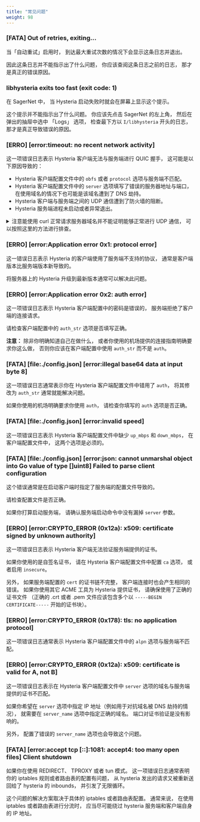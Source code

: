 ```yaml
---
title: "常见问题"
weight: 98
---
```


### [FATA] Out of retries, exiting...

当「自动重试」启用时， 到达最大重试次数的情况下会显示这条日志并退出。

因此这条日志并不能指示出了什么问题， 你应该查阅这条日志之前的日志，
那才是真正的错误原因。


### libhysteria exits too fast (exit code: 1)

在 SagerNet 中， 当 Hysteria 启动失败时就会在屏幕上显示这个提示。

这个提示并不能指示出了什么问题。
你应该先点击 SagerNet 的左上角， 然后在弹出的抽屉中选中 「Logs」 选项，
检查最下方以 `I/libhysteria` 开头的日志， 那才是真正导致错误的原因。


### [ERRO] [error:timeout: no recent network activity]

这一项错误日志表示 Hysteria 客户端无法与服务端进行 QUIC 握手，
这可能是以下原因导致的：

+ Hysteria 客户端配置文件中的 `obfs` 或者 `protocol` 选项与服务端不匹配。
+ Hysteria 客户端配置文件中的 `server`
  选项填写了错误的服务器地址与端口，
  在使用域名的情况下也可能是该域名遭到了 DNS 劫持。
+ Hysteria 客户端与服务端之间的 UDP 通信遭到了防火墙的阻断。
+ Hysteria 服务端进程未启动或者异常退出。

<details>
<summary>
注意能使用 curl 正常请求服务器域名并不能证明能够正常进行 UDP 通信，
可以按照这里的方法进行排查。
</summary>

1. 停止服务器上的 Hysteria 服务端。
2. 在客户端和服务端安装 socat。
3. 在服务端一侧执行命令 `socat - UDP6-LISTEN:36712,reuseaddr,fork`，
   你需要把命令中的端口号换成你为 Hysteria 服务端设置的端口号。
4. 在客户端一侧执行命令 `socat - UDP:example.com:36712`，
   你需要把命令中的服务器和端口号换成 Hysteria 客户端配置中的
   `server` 项内容。
5. 如果两边的 socat 都能正常启动， 你可以尝试在两侧输入任意内容并按下回车，
   如果你输入的内容出现在了另一侧， 则客户端和服务端的 UDP 能正确连通。
   如果做不到这一点， 说明客户端到服务端的 UDP 连接可能被阻断。
</details>


### [ERRO] [error:Application error 0x1: protocol error]

这一错误日志表示 Hysteria 的客户端使用了服务端不支持的协议，
通常是客户端版本比服务端版本新导致的。

将服务器上的 Hysteria 升级到最新版本通常可以解决此问题。


### [ERRO] [error:Application error 0x2: auth error]

这一项错误日志表示 Hysteria 客户端配置中的密码是错误的，
服务端拒绝了客户端的连接请求。

请检查客户端配置中的 `auth_str` 选项是否填写正确。

**注意：** 除非你明确知道自己在做什么，
或者你使用的机场提供的连接指南明确要求你这么做，
否则你应该在客户端配置中使用 `auth_str` 而不是 `auth`。


### [FATA] [file:./config.json] [error:illegal base64 data at input byte 8]

这一项错误日志通常表示你在 Hysteria 客户端配置文件中错用了 `auth`，
将其修改为 `auth_str` 通常就能解决问题。

如果你使用的机场明确要求你使用 `auth`， 请检查你填写的 `auth` 选项是否正确。


### [FATA] [file:./config.json] [error:invalid speed]

这一项错误日志表示 Hysteria 客户端配置文件中缺少 `up_mbps` 和 `down_mbps`，
在客户端配置文件中， 这两个选项是必须的。


### [FATA] [file:./config.json] [error:json: cannot unmarshal object into Go value of type []uint8] Failed to parse client configuration

这个错误通常是在启动客户端时指定了服务端的配置文件导致的。

请检查配置文件是否正确。

如果你打算启动服务端， 请确认服务端启动命令中没有漏掉 `server` 参数。


### [ERRO] [error:CRYPTO_ERROR (0x12a): x509: certificate signed by unknown authority]

这一项错误日志表示 Hysteria 客户端无法验证服务端提供的证书。

如果你使用的是自签名证书， 请在 Hysteria 客户端配置文件中配置 `ca` 选项，
或者启用 `insecure`。

另外， 如果服务端配置的 `cert` 的证书链不完整， 客户端连接时也会产生相同的错误。
如果你使用其它 ACME 工具为 Hysteria 提供证书， 请确保使用了正确的证书文件
（正确的 .crt 或者 .pem 文件应该包含多个以
`-----BEGIN CERTIFICATE-----` 开始的证书块）。


### [ERRO] [error:CRYPTO_ERROR (0x178): tls: no application protocol]

这一项错误日志通常表示 Hysteria 客户端配置文件中的 `alpn` 选项与服务端不匹配。


### [ERRO] [error:CRYPTO_ERROR (0x12a): x509: certificate is valid for A, not B]

这一项错误日志表示在 Hysteria 客户端配置文件中
`server` 选项的域名与服务端提供的证书不匹配。

如果你希望在 `server` 选项中指定 IP 地址（例如用于对抗域名被 DNS 劫持的情况），
就需要在 `server_name` 选项中指定正确的域名。
端口对证书验证是没有影响的。

另外， 配置了错误的 `server_name` 选项也会导致这个问题。


### [FATA] [error:accept tcp [::]:1081: accept4: too many open files] Client shutdown

如果你在使用 REDIRECT、 TPROXY 或者 tun 模式。
这一项错误日志通常表明你的 iptables 规则或者路由表的配置有问题，
从 hysteria 发出的请求又被重新送回给了 hysteria 的 inbounds，
并引发了无限循环。

这个问题的解决方案取决于具体的 iptables 或者路由表配置。
通常来说， 在使用 iptables 或者路由表进行分流时，
应当尽可能绕过 hysteria 服务端和客户端自身的 IP 地址。


